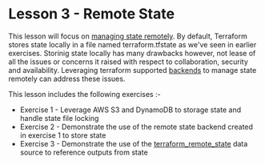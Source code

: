 # Lesson 3 - Remote State

This lesson will focus on [managing state remotely](https://www.terraform.io/docs/state/remote.html). By default, Terraform stores state locally in a file named terraform.tfstate as we've seen in earlier exercises. Storinig state locally has many drawbacks however, not lease of all the issues or concerns it raised with respect to collaboration, security and availability. Leveraging terraform supported [backends](https://www.terraform.io/docs/backends) to manage state remotely can address these issues.

This lesson includes the following exercises :-

* Exercise 1 - Leverage AWS S3 and DynamoDB to storage state and handle state file locking
* Exercise 2 - Demonstrate the use of the remote state backend created in exercise 1 to store state
* Exercise 3 - Demonstrate the use of the [terraform_remote_state](https://www.terraform.io/docs/providers/terraform/d/remote_state.html) data source to reference outputs from state